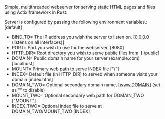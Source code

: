 Simple, multithreaded webserver for serving static HTML pages and files using Actix framework in Rust.

Server is configured by passing the following environment variables.: [default]
  - BIND_TO= The IP address you wish the server to listen on. [0.0.0.0 (listens on all interfaces)] 
  - PORT= Port you wish to use for the webserver. [8080]
  - HTTP_DIR= Root directory you wish to serve public files from. [./public]
  - DOMAIN= Public domain name for your server (example.com) [localhost]
  - MOUNT= Primary web path to serve INDEX file ["/"]
  - INDEX= Default file (in HTTP_DIR) to served when someone visits your domain [index.html]
  - DOMAIN_TWO= Optional secondary domain name, [www.DOMAIN] (set as "" to disable)
  - MOUNT_TWO= Optional secondary web path for DOMAIN_TWO ["MOUNT"]
  - INDEX_TWO= Optional index file to serve at DOMAIN_TWO/MOUNT_TWO [INDEX]

